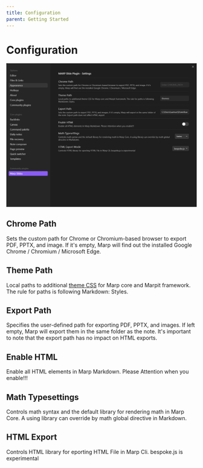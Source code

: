 ```yaml
---
title: Configuration
parent: Getting Started
---
```


# Configuration

![Settings](pictures/Settings.png)

## Chrome Path

Sets the custom path for Chrome or Chromium-based browser to export PDF, PPTX, and image. If it\'s empty, Marp will find out the installed Google Chrome / Chromium / Microsoft Edge.

## Theme Path

Local paths to additional [theme CSS](https://marpit.marp.app/theme-css) for Marp core and Marpit framework. The rule for paths is following Markdown: Styles.

## Export Path

Specifies the user-defined path for exporting PDF, PPTX, and images. If left empty, Marp will export them in the same folder as the note. It's important to note that the export path has no impact on HTML exports.

## Enable HTML

Enable all HTML elements in Marp Markdown. Please Attention when you enable!!!

## Math Typesettings

Controls math syntax and the default library for rendering math in Marp Core. A using library can override by math global directive in Markdown.

## HTML Export

Controls HTML library for eporting HTML File in Marp Cli. bespoke.js is experimental